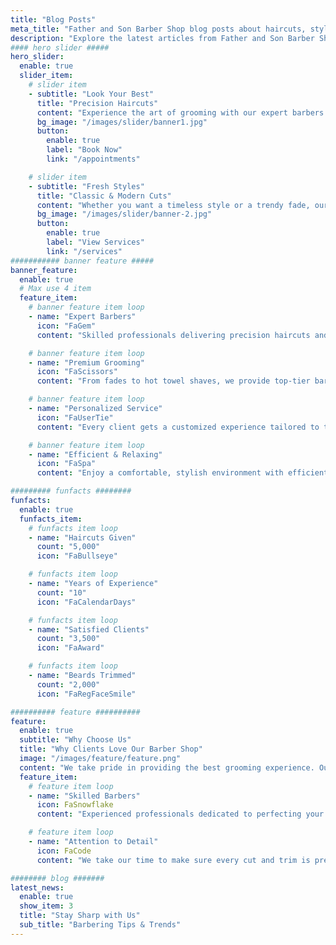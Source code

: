 ```yaml
---
title: "Blog Posts"
meta_title: "Father and Son Barber Shop blog posts about haircuts, styles, and grooming tips."
description: "Explore the latest articles from Father and Son Barber Shop."
#### hero slider #####
hero_slider:
  enable: true
  slider_item:
    # slider item
    - subtitle: "Look Your Best"
      title: "Precision Haircuts"
      content: "Experience the art of grooming with our expert barbers. From classic cuts to modern styles, we ensure you leave looking sharp and confident."
      bg_image: "/images/slider/banner1.jpg"
      button:
        enable: true
        label: "Book Now"
        link: "/appointments"

    # slider item
    - subtitle: "Fresh Styles"
      title: "Classic & Modern Cuts"
      content: "Whether you want a timeless style or a trendy fade, our barbers provide expert craftsmanship tailored to your personal style."
      bg_image: "/images/slider/banner-2.jpg"
      button:
        enable: true
        label: "View Services"
        link: "/services"
########### banner feature #####
banner_feature:
  enable: true
  # Max use 4 item
  feature_item:
    # banner feature item loop
    - name: "Expert Barbers"
      icon: "FaGem"
      content: "Skilled professionals delivering precision haircuts and styles."

    # banner feature item loop
    - name: "Premium Grooming"
      icon: "FaScissors"
      content: "From fades to hot towel shaves, we provide top-tier barbering."

    # banner feature item loop
    - name: "Personalized Service"
      icon: "FaUserTie"
      content: "Every client gets a customized experience tailored to their style."

    # banner feature item loop
    - name: "Efficient & Relaxing"
      icon: "FaSpa"
      content: "Enjoy a comfortable, stylish environment with efficient service."

######### funfacts ########
funfacts:
  enable: true
  funfacts_item:
    # funfacts item loop
    - name: "Haircuts Given"
      count: "5,000"
      icon: "FaBullseye"

    # funfacts item loop
    - name: "Years of Experience"
      count: "10"
      icon: "FaCalendarDays"

    # funfacts item loop
    - name: "Satisfied Clients"
      count: "3,500"
      icon: "FaAward"

    # funfacts item loop
    - name: "Beards Trimmed"
      count: "2,000"
      icon: "FaRegFaceSmile"

########## feature ##########
feature:
  enable: true
  subtitle: "Why Choose Us"
  title: "Why Clients Love Our Barber Shop"
  image: "/images/feature/feature.png"
  content: "We take pride in providing the best grooming experience. Our expert barbers ensure you leave looking fresh and confident."
  feature_item:
    # feature item loop
    - name: "Skilled Barbers"
      icon: FaSnowflake
      content: "Experienced professionals dedicated to perfecting your look."

    # feature item loop
    - name: "Attention to Detail"
      icon: FaCode
      content: "We take our time to make sure every cut and trim is precise."

######## blog #######
latest_news:
  enable: true
  show_item: 3
  title: "Stay Sharp with Us"
  sub_title: "Barbering Tips & Trends"
---
```

